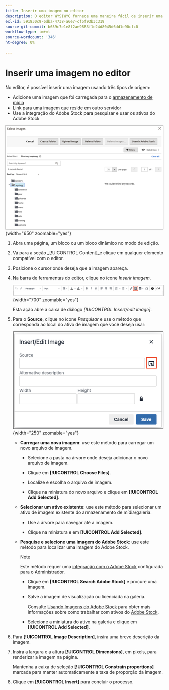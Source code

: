 ```yaml
---
title: Inserir uma imagem no editor
description: O editor WYSIWYG fornece uma maneira fácil de inserir uma imagem do armazenamento de mídia, vincular a uma imagem que reside em outro servidor ou usar os ativos do Adobe Stock.
exl-id: 591830c9-6dba-4738-a6e7-cf5f93b3c319
source-git-commit: b659c7e1e8f2ae9883f1e24d8045d6dd1e90cfc0
workflow-type: tm+mt
source-wordcount: '346'
ht-degree: 0%

---
```


# Inserir uma imagem no editor

No editor, é possível inserir uma imagem usando três tipos de origem:

- Adicione uma imagem que foi carregada para o [armazenamento de mídia](media-storage.md)
- Link para uma imagem que reside em outro servidor
- Use a integração do Adobe Stock para pesquisar e usar os ativos do Adobe Stock

![Armazenamento de mídia](./assets/media-storage.png){width="650" zoomable="yes"}

1. Abra uma página, um bloco ou um bloco dinâmico no modo de edição.

1. Vá para a seção _[!UICONTROL Content]_e clique em qualquer elemento compatível com o editor.

1. Posicione o cursor onde deseja que a imagem apareça.

1. Na barra de ferramentas do editor, clique no ícone _Inserir imagem_.

   ![Ícone Inserir imagem](./assets/editor-toolbar-image-button.png){width="700" zoomable="yes"}

   Esta ação abre a caixa de diálogo _[!UICONTROL Insert/edit image]_.

1. Para o **Source**, clique no ícone _Pesquisar_ e use o método que corresponda ao local do ativo de imagem que você deseja usar:

   ![Selecionando o ícone de pesquisa](./assets/editor-dialog-insert-image.png){width="250" zoomable="yes"}

   - **Carregar uma nova imagem**: use este método para carregar um novo arquivo de imagem.

      - Selecione a pasta na árvore onde deseja adicionar o novo arquivo de imagem.

      - Clique em **[!UICONTROL Choose Files]**.

      - Localize e escolha o arquivo de imagem.

      - Clique na miniatura do novo arquivo e clique em **[!UICONTROL Add Selected]**.

   - **Selecionar um ativo existente**: use este método para selecionar um ativo de imagem existente do armazenamento de mídia/galeria.

      - Use a árvore para navegar até a imagem.

      - Clique na miniatura e em **[!UICONTROL Add Selected]**.

   - **Pesquise e selecione uma imagem do Adobe Stock**: use este método para localizar uma imagem do Adobe Stock.

     >[!NOTE]
     >
     >Este método requer uma [integração com o Adobe Stock](adobe-stock.md) configurada para o Administrador.

      - Clique em **[!UICONTROL Search Adobe Stock]** e procure uma imagem.

      - Salve a imagem de visualização ou licenciada na galeria.

        Consulte [Usando Imagens do Adobe Stock](adobe-stock-manage.md) para obter mais informações sobre como trabalhar com ativos do [Adobe Stock](https://stock.adobe.com).

      - Selecione a miniatura do ativo na galeria e clique em **[!UICONTROL Add Selected]**.

1. Para **[!UICONTROL Image Description]**, insira uma breve descrição da imagem.

1. Insira a largura e a altura **[!UICONTROL Dimensions]**, em pixels, para renderizar a imagem na página.

   Mantenha a caixa de seleção **[!UICONTROL Constrain proportions]** marcada para manter automaticamente a taxa de proporção da imagem.

1. Clique em **[!UICONTROL Insert]** para concluir o processo.
